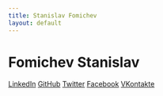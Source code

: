 ```yaml
---
title: Stanislav Fomichev
layout: default
---
```


Fomichev Stanislav
==================

[LinkedIn](http://ru.linkedin.com/pub/stanislav-fomichev/25/860/646)
[GitHub](http://github.com/fomichev)
[Twitter](http://twitter.com/sdfomichev)
[Facebook](http://www.facebook.com/people/Stanislav-Fomichev/1409375470)
[VKontakte](http://vkontakte.ru/id2623851)

